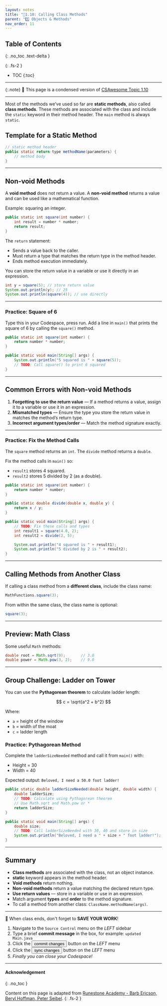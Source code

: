 ```yaml
---
layout: notes
title: "📓1.10: Calling Class Methods" 
parent: "1️⃣ Objects & Methods"
nav_order: 11
---
```


## Table of Contents
{: .no_toc .text-delta }

{: .fs-2 }
- TOC
{:toc}

---

{:.note}
📖 This page is a condensed version of [CSAwesome Topic 1.10]() 

---

Most of the methods we’ve used so far are **static methods**, also called **class methods**. These methods are associated with the class and include the `static` keyword in their method header. The `main` method is always `static`.

## Template for a Static Method

```java
// static method header
public static return-type methodName(parameters) {
    // method body
}
````

---

## Non-void Methods

A **void method** does not return a value.
A **non-void method** returns a value and can be used like a mathematical function.

Example: squaring an integer.

```java
public static int square(int number) {
    int result = number * number;
    return result;
}
```

The `return` statement:

* Sends a value back to the caller.
* Must return a type that matches the return type in the method header.
* Ends method execution immediately.

You can store the return value in a variable or use it directly in an expression.

```java
int y = square(5); // store return value
System.out.println(y); // 25
System.out.println(square(4)); // use directly
```

---

### **Practice: Square of 6**

<div class="task" markdown="block">

Type this in your Codespace, press run.
Add a line in `main()` that prints the square of 6 by calling the `square()` method.

```java
public static int square(int number) {
    return number * number;
}

public static void main(String[] args) {
    System.out.println("5 squared is " + square(5));
    // TODO: Call square() to print 6 squared
}
```

</div>

---

## Common Errors with Non-void Methods

1. **Forgetting to use the return value** — If a method returns a value, assign it to a variable or use it in an expression.
2. **Mismatched types** — Ensure the type you store the return value in matches the method’s return type.
3. **Incorrect argument types/order** — Match the method signature exactly.

---

### **Practice: Fix the Method Calls**

<div class="task" markdown="block">

The `square` method returns an `int`.
The `divide` method returns a `double`.

Fix the method calls in `main()` so:

* `result1` stores 4 squared.
* `result2` stores 5 divided by 2 (as a double).

```java
public static int square(int number) {
    return number * number;
}

public static double divide(double x, double y) {
    return x / y;
}

public static void main(String[] args) {
    // TODO: Fix these calls and types
    int result1 = square(4.0, 2);
    int result2 = divide(2, 5);

    System.out.println("4 squared is " + result1);
    System.out.println("5 divided by 2 is " + result2);
}
```

</div>

---

## Calling Methods from Another Class

If calling a class method from a **different class**, include the class name:

```java
MathFunctions.square(3);
```

From within the same class, the class name is optional:

```java
square(3);
```

---

## Preview: Math Class

Some useful `Math` methods:

```java
double root = Math.sqrt(9);       // 3.0
double power = Math.pow(3, 2);    // 9.0
```

---

## Group Challenge: Ladder on Tower

You can use the **Pythagorean theorem** to calculate ladder length:

$$
c = \sqrt{a^2 + b^2}
$$

Where:

* `a` = height of the window
* `b` = width of the moat
* `c` = ladder length

### **Practice: Pythagorean Method**

<div class="task" markdown="block">

Complete the `ladderSizeNeeded` method and call it from `main()` with:

* Height = 30
* Width = 40

Expected output:
`Beloved, I need a 50.0 foot ladder!`

```java
public static double ladderSizeNeeded(double height, double width) {
    double ladderSize;
    // TODO: Calculate using Pythagorean theorem
    // Use Math.sqrt and Math.pow or *
    return ladderSize;
}

public static void main(String[] args) {
    double size;
    // TODO: Call ladderSizeNeeded with 30, 40 and store in size
    System.out.println("Beloved, I need a " + size + " foot ladder!");
}
```

</div>

---

## Summary

* **Class methods** are associated with the class, not an object instance.
* **static** keyword appears in the method header.
* **Void methods** return nothing.
* **Non-void methods** return a value matching the declared return type.
* **Use return values** — store in a variable or use in an expression.
* Match argument **types** and **order** to the method signature.
* To call a method from another class: `ClassName.methodName(args)`.

---

<div class="warn" markdown="block">

🛑 When class ends, don't forget to **SAVE YOUR WORK**!

1. Navigate to the `Source Control` menu on the _LEFT_ sidebar
2. Type a brief **commit message** in the box, for example: `updated Main.java`
3. Click the <button type="button" name="button" class="btn btn-green">commit changes</button> button on the _LEFT_ menu
4. Click the <button type="button" name="button" class="btn btn-green">sync changes</button> button on the _LEFT_ menu
5. _Finally you can close your Codespace!_

</div>

---

#### Acknowledgement
{: .no_toc }

Content on this page is adapted from [Runestone Academy - Barb Ericson, Beryl Hoffman, Peter Seibel](https://runestone.academy/ns/books/published/csawesome2/csawesome2.html).
{: .fs-2 }
